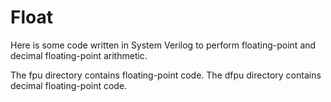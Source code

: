 # Float

Here is some code written in System Verilog to perform floating-point and decimal floating-point arithmetic.

The fpu directory contains floating-point code.
The dfpu directory contains decimal floating-point code.

